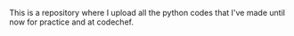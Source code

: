 This is a repository where I upload all the python codes that I've made until now for practice and at codechef.
